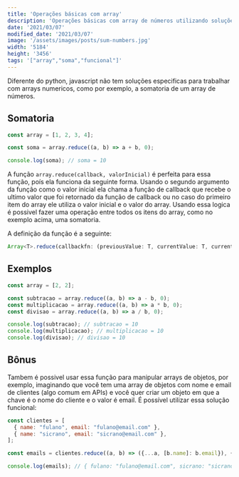 ```yaml
---
title: 'Operações básicas com array'
description: 'Operações básicas com array de números utilizando soluções funcionais e otimizadas no javascript'
date: '2021/03/07'
modified_date: '2021/03/07'
image: '/assets/images/posts/sum-numbers.jpg'
width: '5184'
height: '3456'
tags: '["array","soma","funcional"]'
---
```

Diferente do python, javascript não tem soluções especificas para trabalhar com arrays numericos, como por exemplo, a somatoria de um array de números.

## Somatoria</h1>

````javascript
const array = [1, 2, 3, 4];

const soma = array.reduce((a, b) => a + b, 0);

console.log(soma); // soma = 10
````

A função `array.reduce(callback, valorInicial)` é perfeita para essa função, poís ela funciona da seguinte forma. Usando o segundo argumento da função como o valor inicial ela chama a função de callback que recebe o ultimo valor que foi retornado da função de callback ou no caso do primeiro item do array ele utiliza o valor inicial e o valor do array. Usando essa logica é possivel fazer uma operação entre todos os itens do array, como no exemplo acima, uma somatoria.

A definição da função é a seguinte:

````javascript
Array<T>.reduce(callbackfn: (previousValue: T, currentValue: T, currentIndex: T, array: T[]) => T, initialValue: T): T
````

## Exemplos

````javascript
const array = [2, 2];

const subtracao = array.reduce((a, b) => a - b, 0);
const multiplicacao = array.reduce((a, b) => a * b, 0);
const divisao = array.reduce((a, b) => a / b, 0);

console.log(subtracao); // subtracao = 10
console.log(multiplicacao); // multiplicacao = 10
console.log(divisao); // divisao = 10
````

## Bônus

Tambem é possivel usar essa função para manipular arrays de objetos, por exemplo, imaginando que você tem uma array de objetos com nome e email de clientes (algo comum em APIs) e você quer criar um objeto em que a chave é o nome do cliente e o valor é email. É possível utilizar essa solução funcional:

```javascript
const clientes = [
  { name: "fulano", email: "fulano@email.com" },
  { name: "sicrano", email: "sicrano@email.com" },
];

const emails = clientes.reduce((a, b) => ({...a, [b.name]: b.email}), {});

console.log(emails); // { fulano: "fulano@email.com", sicrano: "sicrano@email.com" }
```
